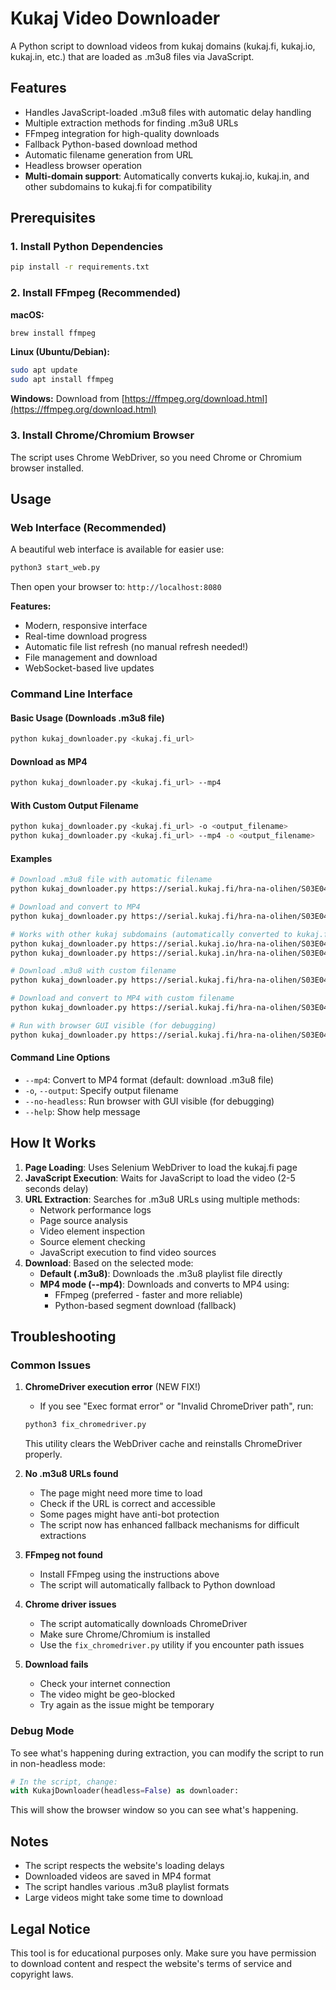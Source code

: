 # Kukaj Video Downloader

A Python script to download videos from kukaj domains (kukaj.fi, kukaj.io, kukaj.in, etc.) that are loaded as .m3u8 files via JavaScript.

## Features

- Handles JavaScript-loaded .m3u8 files with automatic delay handling
- Multiple extraction methods for finding .m3u8 URLs
- FFmpeg integration for high-quality downloads
- Fallback Python-based download method
- Automatic filename generation from URL
- Headless browser operation
- **Multi-domain support**: Automatically converts kukaj.io, kukaj.in, and other subdomains to kukaj.fi for compatibility

## Prerequisites

### 1. Install Python Dependencies

```bash
pip install -r requirements.txt
```

### 2. Install FFmpeg (Recommended)

**macOS:**
```bash
brew install ffmpeg
```

**Linux (Ubuntu/Debian):**
```bash
sudo apt update
sudo apt install ffmpeg
```

**Windows:**
Download from [https://ffmpeg.org/download.html](https://ffmpeg.org/download.html)

### 3. Install Chrome/Chromium Browser

The script uses Chrome WebDriver, so you need Chrome or Chromium browser installed.

## Usage

### Web Interface (Recommended)

A beautiful web interface is available for easier use:

```bash
python3 start_web.py
```

Then open your browser to: `http://localhost:8080`

**Features:**
- Modern, responsive interface
- Real-time download progress
- Automatic file list refresh (no manual refresh needed!)
- File management and download
- WebSocket-based live updates

### Command Line Interface

#### Basic Usage (Downloads .m3u8 file)

```bash
python kukaj_downloader.py <kukaj.fi_url>
```

#### Download as MP4

```bash
python kukaj_downloader.py <kukaj.fi_url> --mp4
```

#### With Custom Output Filename

```bash
python kukaj_downloader.py <kukaj.fi_url> -o <output_filename>
python kukaj_downloader.py <kukaj.fi_url> --mp4 -o <output_filename>
```

#### Examples

```bash
# Download .m3u8 file with automatic filename
python kukaj_downloader.py https://serial.kukaj.fi/hra-na-olihen/S03E04

# Download and convert to MP4
python kukaj_downloader.py https://serial.kukaj.fi/hra-na-olihen/S03E04 --mp4

# Works with other kukaj subdomains (automatically converted to kukaj.fi)
python kukaj_downloader.py https://serial.kukaj.io/hra-na-olihen/S03E04 --mp4
python kukaj_downloader.py https://serial.kukaj.in/hra-na-olihen/S03E04 

# Download .m3u8 with custom filename
python kukaj_downloader.py https://serial.kukaj.fi/hra-na-olihen/S03E04 -o episode_S03E04.m3u8

# Download and convert to MP4 with custom filename
python kukaj_downloader.py https://serial.kukaj.fi/hra-na-olihen/S03E04 --mp4 -o episode_S03E04.mp4

# Run with browser GUI visible (for debugging)
python kukaj_downloader.py https://serial.kukaj.fi/hra-na-olihen/S03E04 --no-headless
```

#### Command Line Options

- `--mp4`: Convert to MP4 format (default: download .m3u8 file)
- `-o`, `--output`: Specify output filename
- `--no-headless`: Run browser with GUI visible (for debugging)
- `--help`: Show help message

## How It Works

1. **Page Loading**: Uses Selenium WebDriver to load the kukaj.fi page
2. **JavaScript Execution**: Waits for JavaScript to load the video (2-5 seconds delay)
3. **URL Extraction**: Searches for .m3u8 URLs using multiple methods:
   - Network performance logs
   - Page source analysis
   - Video element inspection
   - Source element checking
   - JavaScript execution to find video sources
4. **Download**: Based on the selected mode:
   - **Default (.m3u8)**: Downloads the .m3u8 playlist file directly
   - **MP4 mode (--mp4)**: Downloads and converts to MP4 using:
     - FFmpeg (preferred - faster and more reliable)
     - Python-based segment download (fallback)

## Troubleshooting

### Common Issues

1. **ChromeDriver execution error** (NEW FIX!)
   - If you see "Exec format error" or "Invalid ChromeDriver path", run:
   ```bash
   python3 fix_chromedriver.py
   ```
   This utility clears the WebDriver cache and reinstalls ChromeDriver properly.

2. **No .m3u8 URLs found**
   - The page might need more time to load
   - Check if the URL is correct and accessible
   - Some pages might have anti-bot protection
   - The script now has enhanced fallback mechanisms for difficult extractions

3. **FFmpeg not found**
   - Install FFmpeg using the instructions above
   - The script will automatically fallback to Python download

4. **Chrome driver issues**
   - The script automatically downloads ChromeDriver
   - Make sure Chrome/Chromium is installed
   - Use the `fix_chromedriver.py` utility if you encounter path issues

5. **Download fails**
   - Check your internet connection
   - The video might be geo-blocked
   - Try again as the issue might be temporary

### Debug Mode

To see what's happening during extraction, you can modify the script to run in non-headless mode:

```python
# In the script, change:
with KukajDownloader(headless=False) as downloader:
```

This will show the browser window so you can see what's happening.

## Notes

- The script respects the website's loading delays
- Downloaded videos are saved in MP4 format
- The script handles various .m3u8 playlist formats
- Large videos might take some time to download

## Legal Notice

This tool is for educational purposes only. Make sure you have permission to download content and respect the website's terms of service and copyright laws. 